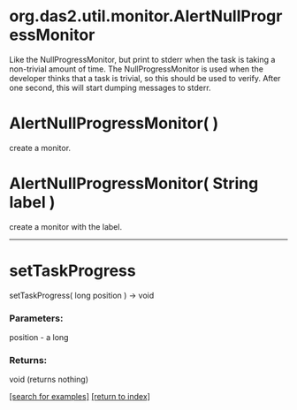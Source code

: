 # org.das2.util.monitor.AlertNullProgressMonitor

Like the NullProgressMonitor, but print to stderr when the task is
 taking a non-trivial amount of time.  The NullProgressMonitor is used
 when the developer thinks that a task is trivial, so this should be used
 to verify.  After one second, this will start dumping messages to 
 stderr.

# AlertNullProgressMonitor( )
create a monitor.

# AlertNullProgressMonitor( String label )
create a monitor with the label.

***
<a name="setTaskProgress"></a>
# setTaskProgress
setTaskProgress( long position ) &rarr; void



### Parameters:
position - a long

### Returns:
void (returns nothing)


<a href="https://github.com/autoplot/dev/search?q=setTaskProgress&unscoped_q=setTaskProgress">[search for examples]</a>
<a href="https://github.com/autoplot/documentation/blob/master/javadoc/index-all.md">[return to index]</a>


